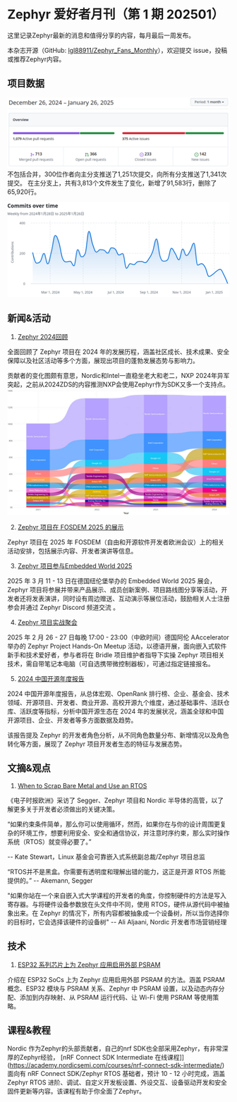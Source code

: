 # Zephyr 爱好者月刊（第 1 期 202501）

这里记录Zephyr最新的消息和值得分享的内容，每月最后一周发布。

本杂志开源（GitHub: [lgl88911/Zephyr_Fans_Monthly](https://github.com/lgl88911/Zephyr_Fans_Monthly)），欢迎提交 issue，投稿或推荐Zephyr内容。

## 项目数据
![PR&Issue](image.png)
不包括合并，300位作者向主分支推送了1,251次提交，向所有分支推送了1,341次提交。
在主分支上，共有3,813个文件发生了变化，新增了91,583行，删除了65,920行。

![Commits](<Commits over time.png>)

## 新闻&活动
1. [Zephyr 2024回顾](https://www.zephyrproject.org/zephyr-rtos-2024-wrap-up-a-year-of-growth-innovation-and-community-impact/)

全面回顾了 Zephyr 项目在 2024 年的发展历程，涵盖社区成长、技术成果、安全保障以及社区活动等多个方面，展现出项目的蓬勃发展态势与影响力。

贡献者的变化图颇有意思，Nordic和Intel一直稳坐老大和老二，NXP 2024年异军突起，之前从2024ZDS的内容推测NXP会使用Zephyr作为SDK又多一个支持点。
![alt text](image-1.png)

2. [Zephyr 项目在 FOSDEM 2025 的展示](https://www.zephyrproject.org/zephyr-project-at-fosdem-2025-tracks-you-cant-miss/)

Zephyr 项目在 2025 年 FOSDEM（自由和开源软件开发者欧洲会议）上的相关活动安排，包括展示内容、开发者演讲等信息。

3. [Zephyr 项目参与Embedded World 2025](https://www.zephyrproject.org/join-the-zephyr-project-at-embedded-world-2025/)

2025 年 3 月 11 - 13 日在德国纽伦堡举办的 Embedded World 2025 展会，Zephyr 项目将参展并带来产品展示、成员创新案例、项目路线图分享等活动，开发者还将发表演讲，同时设有周边赠送、互动演示等展位活动，鼓励相关人士注册参会并通过 Zephyr Discord 频道交流 。

4. [Zephyr 项目实战聚会](https://zephyrproject.org/event/zephyr-project-hands-on-meetup/)

2025 年 2 月 26 - 27 日每晚 17:00 - 23:00（中欧时间）德国阿伦 AAccelerator 举办的 Zephyr Project Hands-On Meetup 活动，以德语开展，面向嵌入式软件新手和技术爱好者，参与者将在 Bridle 项目维护者指导下实操 Zephyr 项目相关技术，需自带笔记本电脑（可自选携带微控制器板），可通过指定链接报名。

5. [2024 中国开源年度报告](https://docs.daocloud.io/blogs/2025/open-source-report.html#732-2024)

2024 中国开源年度报告，从总体宏观、OpenRank 排行榜、企业、基金会、技术领域、开源项目、开发者、商业开源、高校开源九个维度，通过基础事件、活跃仓库、活跃度等指标，分析中国开源生态在 2024 年的发展状况，涵盖全球和中国开源项目、企业、开发者等多方面数据及趋势。

该报告提及 Zephyr 的开发者角色分析，从不同角色数量分布、新增情况以及角色转化等方面，展现了 Zephyr 项目开发者生态的特征与发展态势。

## 文摘&观点
1. [When to Scrap Bare Metal and Use an RTOS](https://www.eetimes.eu/when-to-scrap-bare-metal-and-use-an-rtos/)

《电子时报欧洲》采访了 Segger、Zephyr 项目和 Nordic 半导体的高管，以了解更多关于开发者必须做出的关键决策。

“如果约束条件简单，那么你可以使用循环，然而，如果你在与你的设计周围更复杂的环境工作，想要利用安全、安全和通信协议，并注意时序约束，那么实时操作系统（RTOS）就变得必要了。”

-- Kate Stewart，Linux 基金会可靠嵌入式系统副总裁/Zephyr 项目总监

“RTOS并不是黑盒。你需要有透明度和理解出错的能力，这正是开源 RTOS 所能提供的。”
-- Akemann, Segger

"如果你站在一个来自嵌入式大学课程的开发者的角度，你控制硬件的方法是写入寄存器。与将硬件设备参数放在头文件中不同，使用 RTOS，硬件从源代码中被抽象出来。在 Zephyr 的情况下，所有内容都被抽象成一个设备树，所以当你选择你的目标时，它会选择该硬件的设备树"
-- Ali Aljaani, Nordic 开发者市场营销经理

## 技术
1. [ESP32 系列芯片上为 Zephyr 应用启用外部 PSRAM](https://developer.espressif.com/blog/2024/12/zephyr-how-to-use-psram/)

介绍在 ESP32 SoCs 上为 Zephyr 应用启用外部 PSRAM 的方法。涵盖 PSRAM 概念、ESP32 模块与 PSRAM 关系、Zephyr 中 PSRAM 设置，以及动态内存分配、添加到内存映射、从 PSRAM 运行代码、让 Wi-Fi 使用 PSRAM 等使用策略。

## 课程&教程

Nordic 作为Zephyr的头部贡献者，自己的nrf SDK也全部采用Zephyr，有非常深厚的Zephyr经验， [nRF Connect SDK Intermediate 在线课程]](https://academy.nordicsemi.com/courses/nrf-connect-sdk-intermediate/)面向有 nRF Connect SDK/Zephyr RTOS 基础者，预计 10 - 12 小时完成，涵盖 Zephyr RTOS 进阶、调试、自定义开发板设置、外设交互、设备驱动开发和安全固件更新等内容。该课程有助于你全面了Zephyr。